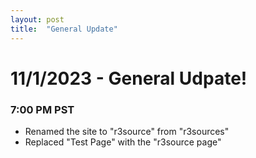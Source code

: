 ```yaml
---
layout: post
title:  "General Update"
---
```

# 11/1/2023 - General Udpate!
### 7:00 PM PST
- Renamed the site to "r3source" from "r3sources"
- Replaced "Test Page" with the "r3source page"

